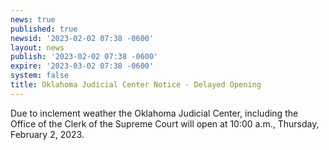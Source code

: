 ```yaml
---
news: true
published: true
newsid: '2023-02-02 07:38 -0600'
layout: news
publish: '2023-02-02 07:38 -0600'
expire: '2023-03-02 07:38 -0600'
system: false
title: Oklahoma Judicial Center Notice - Delayed Opening
---
```

Due to inclement weather the Oklahoma Judicial Center, including the Office of the Clerk of the Supreme Court will open at 10:00 a.m., Thursday, February 2, 2023. 